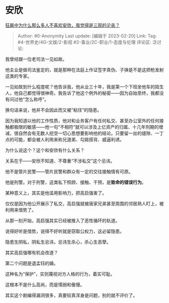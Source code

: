 # 安欣
[狂飙中为什么那么多人不喜欢安欣，我觉得是三观的沦丧？](https://www.zhihu.com/question/582101957/answer/2900194423)

> Author: #0-Anonymity
> Last update: [编辑于 2023-02-20]
> Link:
> Tag: #4-世界史/4G-文娱/2-影视 #2-事业/2C-职业/1-态度与伦理
> 评论区:
> 泛讨论:

我曾经跟一位老司法一见如故。

他主业是做司法鉴定的，就是那种在法庭上作证签字真伪、子弹是不是这把枪发射这类的专家。

一见如故到什么程度呢？他告诉我，他从业三十年，我是第一个下班坐他车的陌生人，他自己都觉得很神奇。我告诉了他这个例外的秘密——因为自始至终，我都没有问过他“怎么称呼”。

换句话来说，他并不会因此而又被“粘住”的隐患。

因为我知道以他的工作性质，他对和业务客户有任何私交、甚至办公室外的任何接触都极限的敏感——他一句“不相符”就可以涉及上亿资产的归属、十几年刑期的增减，很自然会有无数人挖空一切心思想要影响他的结论。只要留一丝的缝隙、一丁点的可能，都会被人利用来称兄道弟、勾肩搭背、威逼利诱。

为什么说这个？这个和安欣有什么关系？

关系在于——安欣不知道、不尊重“不涉私交”这个忌讳。

他不是管片民警——管片民警和群众有一定的交往接触情有可原。

他是刑警。对于刑警，这类私下照顾、接触、干预，是**致命的错误行为**。

某种意义上，其实是他滥用影响力，把高启强害了。

仅仅是因为他公开展示了私交，高启强就被唐家兄弟甚至周围的邻居熟人盯上，被利用来借势了。

从那一刻开始，高启强其实已经被推入了恶性循环的轨道。

说得好听是借势，说得不好听就是窃取公权力，这必留隐患。

隐患生阴私，阴私生忌讳，忌讳生杀心，杀心生恶孽。

其实高启强哪有机会改道？

第二个问题是退孟钰的婚。

这种名为“保护”，实则蔑视对方人格的行为，着实可耻。

这根本不是什么高尚，而是懦弱和傲慢。

其实这个剧编得漏洞很多，真要较真浑身是问题，别的就不评价了。

